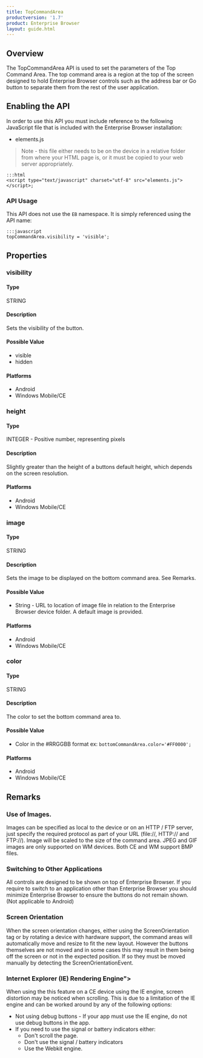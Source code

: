 ```yaml
---
title: TopCommandArea
productversion: '1.7'
product: Enterprise Browser
layout: guide.html
---
```

## Overview
The TopCommandArea API is used to set the parameters of the Top Command Area. The top command area is a region at the top of the screen designed to hold Enterprise Browser controls such as the address bar or Go button to separate them from the rest of the user application.

## Enabling the API
In order to use this API you must include reference to the following JavaScript file that is included with the Enterprise Browser installation:

* elements.js 

> Note - this file either needs to be on the device in a relative folder from where your HTML page is, or it must be copied to your web server appropriately.

	:::html
    <script type="text/javascript" charset="utf-8" src="elements.js"></script>;

### API Usage
This API does not use the `EB` namespace. It is simply referenced using the API name:

	:::javascript
	topCommandArea.visibility = 'visible';

## Properties
### visibility
#### Type
<span class='text-info'>STRING</span>

#### Description
Sets the visibility of the button.

#### Possible Value

* visible
* hidden

#### Platforms

* Android
* Windows Mobile/CE

### height
#### Type
<span class='text-info'>INTEGER</span> - Positive number, representing pixels

#### Description
Slightly greater than the height of a buttons default height, which depends on the screen resolution.

#### Platforms

* Android
* Windows Mobile/CE

### image
#### Type
<span class='text-info'>STRING</span>

#### Description
Sets the image to be displayed on the bottom command area. See Remarks.

#### Possible Value

* String - URL to location of image file in relation to the Enterprise Browser device folder. A default image is provided.

#### Platforms

* Android
* Windows Mobile/CE

### color
#### Type
<span class='text-info'>STRING</span> 

#### Description
The color to set the bottom command area to.

#### Possible Value

* Color in the #RRGGBB format ex: `bottomCommandArea.color='#FF0000';`

#### Platforms

* Android
* Windows Mobile/CE

## Remarks
### Use of Images.
Images can be specified as local to the device or on an HTTP / FTP server, just specify the required protocol as part of your URL (file://\, HTTP:// and FTP://). Image will be scaled to the size of the command area. JPEG and GIF images are only supported on WM devices. Both CE and WM support BMP files.

### Switching to Other Applications
All controls are designed to be shown on top of Enterprise Browser. If you require to switch to an application other than Enterprise Browser you should minimize Enterprise Browser to ensure the buttons do not remain shown. (Not applicable to Android)

### Screen Orientation
When the screen orientation changes, either using the ScreenOrientation tag or by rotating a device with hardware support, the command areas will automatically move and resize to fit the new layout. However the buttons themselves are not moved and in some cases this may result in them being off the screen or not in the expected position. If so they must be moved manually by detecting the ScreenOrientationEvent.

### Internet Explorer (IE) Rendering Engine">
When using the this feature on a CE device using the IE engine, screen distortion may be noticed when scrolling. This is due to a limitation of the IE engine and can be worked around by any of the following options:

* Not using debug buttons - If your app must use the IE engine, do not use debug buttons in the app.
* If you need to use the signal or battery indicators either:
    * Don't scroll the page.
    * Don't use the signal / battery indicators
    * Use the Webkit engine.

